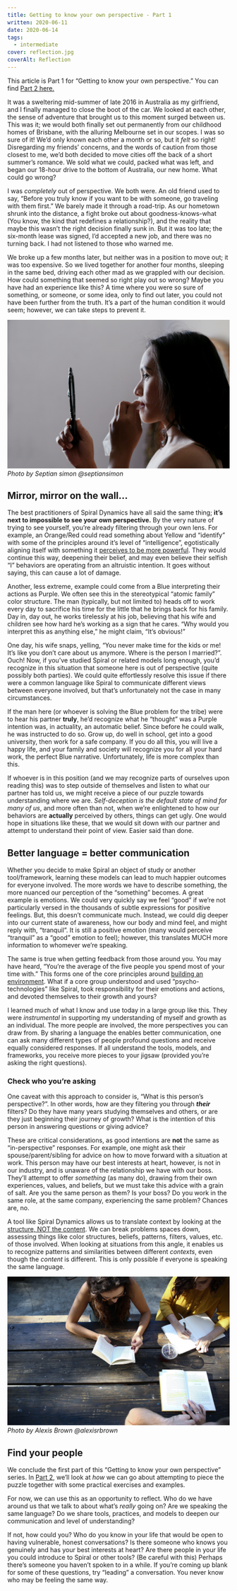 ```yaml
---
title: Getting to know your own perspective - Part 1
written: 2020-06-11
date: 2020-06-14
tags:
  - intermediate
cover: reflection.jpg
coverAlt: Reflection
---
```


<div class="toc">
This article is Part 1 for “Getting to know your own perspective.” You can find <a href="https://spirals.blog/articles/getting-to-know-your-own-perspective-part-2/">Part 2 here.</a>
</div>


It was a sweltering mid-summer of late 2016 in Australia as my girlfriend, and I finally managed to close the boot of the car. We looked at each other, the sense of adventure that brought us to this moment surged between us. This was it; we would both finally set out permanently from our childhood homes of Brisbane, with the alluring Melbourne set in our scopes. I was so sure of it! We’d only known each other a month or so, but it *felt* so right! Disregarding my friends’ concerns, and the words of caution from those closest to me, we’d both decided to move cities off the back of a short summer’s romance. We sold what we could, packed what was left, and began our 18-hour drive to the bottom of Australia, our new home. What could go wrong?

I was *completely* out of perspective. We both were. An old friend used to say, “Before you truly know if you want to be with someone, go traveling with them first.” We barely made it through a road-trip. As our hometown shrunk into the distance, a fight broke out about goodness-knows-what (You know, the kind that redefines a relationship?), and the reality that maybe this wasn’t the right decision finally sunk in. But it was too late; the six-month lease was signed, I’d accepted a new job, and there was no turning back. I had not listened to those who warned me.

We broke up a few months later, but neither was in a position to move out; it was too expensive. So we lived together for another four months, sleeping in the same bed, driving each other mad as we grappled with our decision. How could something that seemed so right play out so wrong? Maybe you have had an experience like this? A time where you were so sure of something, or someone, or some idea, only to find out later, you could not have been further from the truth. It’s a part of the human condition it would seem; however, we can take steps to prevent it.


![Mirror mirror](mirror.jpg)
*Photo by Septian simon @septiansimon*


## Mirror, mirror on the wall…
The best practitioners of Spiral Dynamics have all said the same thing; **it’s next to impossible to see your own perspective.** By the very nature of trying to see yourself, you’re already filtering through your own lens. For example, an Orange/Red could read something about Yellow and “identify” with some of the principles around it’s level of “intelligence”, egotistically aligning itself with something it [perceives to be more powerful](https://spirals.blog/articles/wholearchy/). They would continue this way, deepening their belief, and may even believe their selfish “I” behaviors are operating from an altruistic intention. It goes without saying, this can cause a lot of damage.

Another, less extreme, example could come from a Blue interpreting their actions as Purple. We often see this in the stereotypical “atomic family” color structure. The man (typically, but not limited to) heads off to work every day to sacrifice his time for the little that he brings back for his family. Day in, day out, he works tirelessly at his job, believing that his wife and children see how hard he’s working as a sign that he cares. “Why would you interpret this as anything else,” he might claim, “It’s obvious!”

One day, his wife snaps, yelling, “You never make time for the kids or me! It’s like you don’t care about us anymore. Where is the person I married?”. Ouch! Now, if you’ve studied Spiral or related models long enough, you’d recognize in this situation that someone here is out of perspective (quite possibly both parties). We could quite effortlessly resolve this issue if there were a common language like Spiral to communicate different views between everyone involved, but that’s unfortunately not the case in many circumstances.

If the man here (or whoever is solving the Blue problem for the tribe) were to hear his partner **truly**, he’d recognize what he “thought” was a Purple intention was, in actuality, an automatic belief. Since before he could walk, he was instructed to do so. Grow up, do well in school, get into a good university, then work for a safe company. If you do all this, you will live a happy life, and your family and society will recognize you for all your hard work, the perfect Blue narrative. Unfortunately, life is more complex than this.

If whoever is in this position (and we may recognize parts of ourselves upon reading this) was to step outside of themselves and listen to what our partner has told us, we might receive a piece of our puzzle towards understanding where we are. *Self-deception is the default state of mind for many of us*, and more often than not, when we’re enlightened to how our behaviors are **actually** perceived by others, things can get ugly. One would hope in situations like these, that we would sit down with our partner and attempt to understand their point of view. Easier said than done.

## Better language = better communication
Whether you decide to make Spiral an object of study or another tool/framework, learning these models can lead to much happier outcomes for everyone involved. The more words we have to describe something, the more nuanced our perception of the “something” becomes. A great example is emotions. We could very quickly say we feel “good” if we’re not particularly versed in the thousands of subtle expressions for positive feelings. But, this doesn’t communicate much. Instead, we could dig deeper into our current state of awareness, how our body and mind feel, and might reply with, “tranquil”. It is still a positive emotion (many would perceive “tranquil” as a “good” emotion to feel); however, this translates MUCH more information to whomever we’re speaking.

The same is true when getting feedback from those around you. You may have heard, “You’re the average of the five people you spend most of your time with.” This forms one of the core principles around [building an environment](https://spirals.blog/articles/building-environment/). What if a core group understood and used “psycho-technologies” like Spiral, took responsibility for their emotions and actions, and devoted themselves to their growth and yours?

I learned much of what I know and use today in a large group like this. They were *instrumental* in supporting my understanding of myself and growth as an individual. The more people are involved, the more perspectives you can draw from. By sharing a language the enables better communication, one can ask many different types of people profound questions and receive equally considered responses. If all understand the tools, models, and frameworks, you receive more pieces to your jigsaw (provided you’re asking the right questions).

### Check who you’re asking

One caveat with this approach to consider is, “What is this person’s perspective?”. In other words, how are they filtering you through ***their*** filters? Do they have many years studying themselves and others, or are they just beginning their journey of growth? What is the intention of this person in answering questions or giving advice?

These are critical considerations, as good intentions are **not** the same as “in-perspective” responses. For example, one might ask their spouse/parent/sibling for advice on how to move forward with a situation at work. This person may have our best interests at heart, however, is not in our industry, and is unaware of the relationship we have with our boss. They’ll attempt to offer *something* (as many do), drawing from their own experiences, values, and beliefs, but we must take this advice with a grain of salt. Are you the same person as them? Is your boss? Do you work in the same role, at the same company, experiencing the same problem? Chances are, no.

A tool like Spiral Dynamics allows us to translate context by looking at the [structure, NOT the content](https://spirals.blog/articles/structure-vs-content/). We can break problems spaces down, assessing things like color structures, beliefs, patterns, filters, values, etc. of those involved. When looking at situations from this angle, it enables us to recognize patterns and similarities between different *contexts*, even though the *content* is different. This is only possible if everyone is speaking the same language.

![Your people](people.jpg)
*Photo by Alexis Brown @alexisrbrown*

## Find your people

We conclude the first part of this “Getting to know your own perspective” series. In [Part 2](https://spirals.blog/articles/getting-to-know-your-own-perspective-part-2/), we’ll look at *how* we can go about attempting to piece the puzzle together with some practical exercises and examples.

For now, we can use this as an opportunity to reflect. Who do we have around us that we talk to about what’s *really* going on? Are we speaking the same language? Do we share tools, practices, and models to deepen our communication and level of understanding?

If not, how could you? Who do you know in your life that would be open to having vulnerable, honest conversations? Is there someone who knows you genuinely and has your best interests at heart? Are there people in your life you could introduce to Spiral or other tools? (Be careful with this) Perhaps there’s someone you haven’t spoken to in a while. If you’re coming up blank for some of these questions, try “leading” a conversation. You never know who may be feeling the same way.


